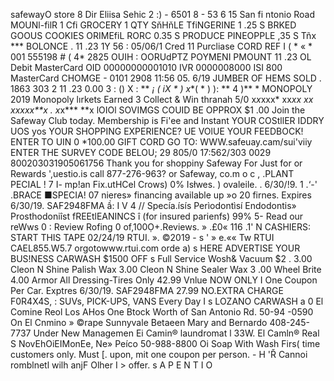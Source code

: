 safewayO store 8 Dir Eliisa Sehic 2 :) - 6501 8 - 53 6 15 San fi ntonio Road MOUNl-filR 1 Cfi GROCERY 1 QTY SňHňLE TfiNGERINE 1 .25 S BRKED GOOUS COOKIES ORIMEfiL RORC 0.35 S PRODUCE PINEOPPLE ,35 S Tñx *** BOLONCE . 11 .23 1Y 56 : 05/06/1 Cred 11 Purcliase CORD REF I ( * « * 001 555198 # ( 4* 2825 OUIH : OORUdPTZ POYMENI PMOUNT 11 .23 OL Debit MasterCard OID 00000000001010 IVR 0000008000 ISI 800 MasterCard CHOMGE - 0101 2908 11:56 05. 6/19 JUMBER OF HEMS SOLD . 1863 303 2 11 .23 0.00 3 : () X : ** *¡ ( iX * ) x**( * ) ): ** 4 )** * MONOPOLY 2019 Monopoly lırkets Earned 3 Collect & Win thranah 5/0 x*x*xxx* xx*xx xx xxxxx**x . x*x*** **x lOIOl SOVIMGS COUID BE OPPROX $1 .00 Join the Safeway Club today. Membership is Fi'ee and Instant YOUR COStllER IDDRY UOS yos YOUR SHOPPING EXPERIENCE? UE VOlUE YOUR FEEDBOCK! ENTER TO UIN 0 *100.00 GIFT CORD GO TO: WWW.safeuay.cam/sui'viiy ENTER THE SURVEY CODE BELOU; 29 805/0 17:562/303 0029 800203031905061756 Thank you for shoppiny Safeway For Just for or Rewards ',uestio.is call 877-276-963? or Safeway, co.m o c , .PLANT PECIAL ! 7 I- mp!an Fix.utHCel Crows) 0% Isłwes. ) ovaleile. . 6/30/!9. 1 .‘-' .BRACE ■SPECIA! 07 nieres» financing available up »o 20 firnes. Expires 6/30/19. SAF2948FMA ầ: I V 4 // Specía.ísís Perìodontìsí Endodontis» Prosthodoniîst fREEtlEANINCS î (for insured parienfs) 99% 5- Read our reWws 0 : Review Rofing 0 of,100Ọ+.Reviews. » .£0« 116 .1' N CASHIERS: START THIS TAPE 02/24/19 RTUI. ». ©2019 - s ' » e.«« Tw RTUI CAEL855.W5.7 orgotowww.rtui.com orde a) s HERE ADVERTISE YOUR BUS!NESS CARWASH $1500 OFF s Full Service Wosh& Vacuum $2 . 3.00 Cleon N Shine Palish Wax 3.00 Cleon N Shine Sealer Wax 3 .00 Wheel Brite 4.00 Armor All Dressing-Tires Only 42.99 Vnlue NOW ONLY I One Coupon Per Car. Exptres 6/30/19. SAF2948FMA 27.99 NO.EXTRA CHARGE F0R4X4S, : SUVs, PICK-UPS, VANS Every Day I s LOZANO CARWASH a 0 El Comine Reol Los AHos One Btock Worth of San Antonio Rd. 50-94 -0590 On El Cnmino » ©rape Sunnyvale Betaeen Mary and Bernardo 408-245-7737 Under New Managemen Ei Camin® laundromat l 33W. El Camln® Real S NovEhOiEIMonEe, Ne» Peíco 50-988-8800 Oi Soap With Wash Firs( time customers only. Must [. upon, mit one coupon per person. - H 'Ř Cannoi romblnetl wilh anjF Olher I > offer. s A P E N T I O